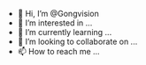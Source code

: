 - 👋 Hi, I’m @Gongvision
- 👀 I’m interested in ...
- 🌱 I’m currently learning ...
- 💞️ I’m looking to collaborate on ...
- 📫 How to reach me ...

<!---
Gongvision/Gongvision is a ✨ special ✨ repository because its `README.md` (this file) appears on your GitHub profile.
You can click the Preview link to take a look at your changes.
--->
